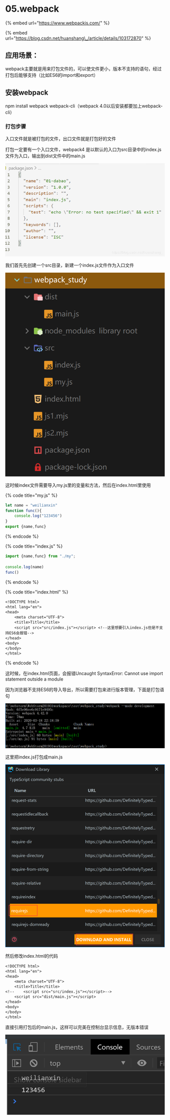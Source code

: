 # 05.webpack

{% embed url="https://www.webpackjs.com/" %}

{% embed url="https://blog.csdn.net/huanshang\_/article/details/103172870" %}

## 应用场景：

webpack主要就是用来打包文件的，可以使文件更小，版本不支持的语句，经过打包后能够支持（比如ES6的import和export）

## 安装webpack

npm install webpack webpack-cli（webpack 4.0以后安装都要加上webpack-cli）

### 打包步骤

入口文件就是被打包的文件，出口文件就是打包好的文件

打包一定要有一个入口文件，webpack4 是以默认的入口为src目录中的index.js文件为入口，输出到dist文件中的main.js

![](.gitbook/assets/image%20%289%29.png)

我们首先先创建一个src目录，新建一个index.js文件作为入口文件

![](.gitbook/assets/image%20%2820%29.png)

这时候index文件需要导入my.js里的变量和方法，然后在index.html里使用

{% code title="my.js" %}
```javascript
let name = "weilianxin"
function func(){
    console.log("123456")
}
export {name,func}
```
{% endcode %}

{% code title="index.js" %}
```javascript
import {name,func} from "./my";

console.log(name)
func()
```
{% endcode %}

{% code title="index.html" %}
```markup
<!DOCTYPE html>
<html lang="en">
<head>
    <meta charset="UTF-8">
    <title>Title</title>
    <script src="src/index.js"></script> <!--这里想要引入index.js但是不支持ES6会报错-->
</head>
<body>
</body>
</html>
```
{% endcode %}

这时候，在index.html页面，会报错Uncaught SyntaxError: Cannot use import statement outside a module

因为浏览器不支持ES6的导入导出，所以需要打包来进行版本管理，下面是打包语句

![](.gitbook/assets/image%20%2810%29.png)

这里把index.js打包成main.js

![](.gitbook/assets/image%20%281%29.png)

然后修改index.html的代码

```markup
<!DOCTYPE html>
<html lang="en">
<head>
    <meta charset="UTF-8">
    <title>Title</title>
<!--    <script src="src/index.js"></script>-->
    <script src="dist/main.js"></script>
</head>
<body>
</body>
</html>
```

直接引用打包后的main.js，这样可以完美在控制台显示信息，无版本错误

![](.gitbook/assets/image%20%2813%29.png)

